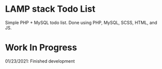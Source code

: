 # LAMP stack Todo List

Simple PHP + MySQL todo list.
Done using PHP, MySQL, SCSS, HTML, and JS.

# Work In Progress
01/23/2021: Finished development



